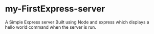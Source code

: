 # my-FirstExpress-server

A Simple Express server Built using Node and express which displays a hello world command when the server is run.
